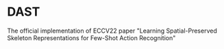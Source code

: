 # DAST
The official implementation of ECCV22 paper "Learning Spatial-Preserved Skeleton Representations for Few-Shot Action Recognition"
